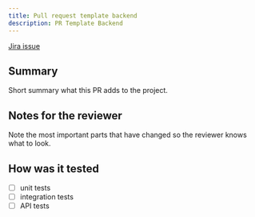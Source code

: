```yaml
---
title: Pull request template backend
description: PR Template Backend
---
```


[Jira issue](*link*)
## Summary

Short summary what this PR adds to the project.

## Notes for the reviewer

Note the most important parts that have changed so the reviewer knows what to look.

## How was it tested

-   [ ] unit tests
-   [ ] integration tests
-   [ ] API tests
